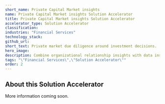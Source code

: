 ```yaml
---
short_name: Private Capital Market insights
name: Private Capital Market insights Solution Accelerator
title: Private Capital Market insights Solution Accelerator
accelerator_type: Solution Accelerator
classification: 
industries: "Financial Services"
technology_stack: 
github_url: 
short_text: Private market due diligence around investment decisions.
hero_image: 
description: Combine organizational relationship insights with data insights from Pitchbook an industry data knowledge base around VC, PE, and M&A landscapes for the private market due diligence around investment decisions.
tags: "\"Financial Services\",\"Solution Accelerator\""
order: 2
---
```

## About this Solution Accelerator

More information coming soon.
